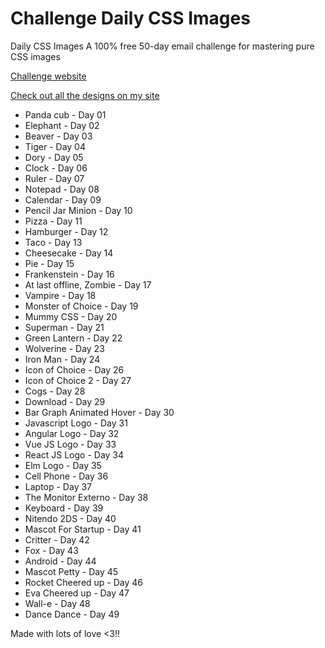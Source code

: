 # Challenge Daily CSS Images

Daily CSS Images A 100% free 50-day email challenge for mastering pure CSS images

[Challenge website](http://dailycssimages.com/)

[Check out all the designs on my site](http://henriquemelanda.com.br/galeria-daily-css-images/)

* Panda cub - Day 01
* Elephant - Day 02
* Beaver - Day 03
* Tiger - Day 04
* Dory - Day 05
* Clock - Day 06
* Ruler - Day 07
* Notepad - Day 08
* Calendar - Day 09
* Pencil Jar Minion - Day 10
* Pizza - Day 11
* Hamburger - Day 12
* Taco - Day 13
* Cheesecake - Day 14
* Pie - Day 15
* Frankenstein - Day 16
* At last offline, Zombie - Day 17
* Vampire - Day 18
* Monster of Choice - Day 19
* Mummy CSS - Day 20
* Superman - Day 21
* Green Lantern - Day 22
* Wolverine - Day 23
* Iron Man - Day 24
* Icon of Choice - Day 26
* Icon of Choice 2 - Day 27
* Cogs - Day 28
* Download - Day 29
* Bar Graph Animated Hover - Day 30
* Javascript Logo - Day 31
* Angular Logo - Day 32
* Vue JS Logo - Day 33
* React JS Logo - Day 34
* Elm Logo - Day 35
* Cell Phone - Day 36
* Laptop - Day 37
* The Monitor Externo - Day 38
* Keyboard - Day 39
* Nitendo 2DS - Day 40
* Mascot For Startup - Day 41
* Critter - Day 42
* Fox - Day 43
* Android - Day 44
* Mascot Petty - Day 45
* Rocket Cheered up - Day 46
* Eva Cheered up - Day 47
* Wall-e - Day 48
* Dance Dance - Day 49

Made with lots of love <3!!
